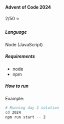 #### Advent of Code 2024

2/50 :star:

##### Language

Node (JavaScript)

##### Requirements

-   node
-   npm

##### How to run

Example:

```bash
# Running day 2 solution
cd 2024
npm run start -- 2
```
